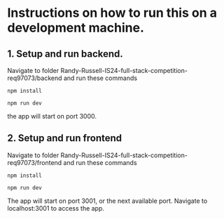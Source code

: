 # Instructions on how to run this on a development machine.

## 1. Setup and run backend. 

Navigate to folder Randy-Russell-IS24-full-stack-competition-req97073/backend and run these commands
```
npm install
```
```
npm run dev
```
the app will start on port 3000.

## 2. Setup and run frontend
Navigate to folder Randy-Russell-IS24-full-stack-competition-req97073/frontend and run these commands
```
npm install
```
```
npm run dev
```
The app will start on port 3001, or the next available port.
Navigate to localhost:3001 to access the app.

